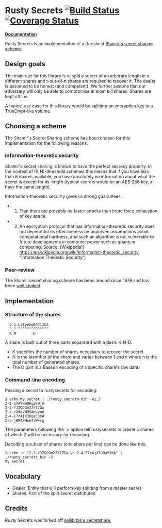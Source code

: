 # Rusty Secrets [![Build Status](https://travis-ci.org/freedomofpress/RustySecrets.svg?branch=master)](https://travis-ci.org/freedomofpress/RustySecrets) [![Coverage Status](https://coveralls.io/repos/github/freedomofpress/RustySecrets/badge.svg?branch=master)](https://coveralls.io/github/freedomofpress/RustySecrets?branch=master)

[**Documentation**](http://freedomofpress.github.io/RustySecrets/rusty_secrets/index.html)

Rusty Secrets is an implementation of a threshold [Shamir's secret sharing scheme](https://en.wikipedia.org/wiki/Shamir%27s_Secret_Sharing).

## Design goals

The main use for this library is to split a secret of an arbitrary length in n different shares and t-out-of-n shares are required to recover it. The dealer is assumed to be honest (and competent). We further assume that our adversary will only be able to compromise at most k-1 shares. Shares are kept offline.

A typical use case for this library would be splitting an encryption key to a TrueCrypt-like volume.

## Choosing a scheme

The Shamir's Secret Sharing scheme has been chosen for this implementation for the following reasons.

### Information-theoretic security

Shamir's secret sharing is known to have the perfect secrecy property.
In the context of (K,N)-threshold schemes this means that if you have
less than K shares available, you have absolutely no information about
what the secret is except for its length (typical secrets would be an AES-256 key, all have the same length).

Information-theoretic security gives us strong guarantees:

- 1) That there are provably no faster attacks than brute force exhaustion of key space.
- 2) An encryption protocol that has information-theoretic security does not depend for its effectiveness on unproven assumptions about computational hardness, and such an algorithm is not vulnerable to future developments in computer power such as quantum computing. Source: [Wikipedia]( https://en.wikipedia.org/wiki/Information-theoretic_security “Information Theoretic Security”)


### Peer-review

The Shamir secret sharing scheme has been around since 1979 and has been [well studied](https://scholar.google.ch/scholar?cites=12714240754634232446&as_sdt=2005&sciodt=0,5&hl=en).

## Implementation

### Structure of the shares

```
  2-1-LiTyeXwEP71IUA
  ^ ^ ^^^^^^^^^^^^^^
  K N        D        
```

A share is built out of three parts separated with a dash: K-N-D.

- K specifies the number of shares necessary to recover the secret.
- N is the identifier of the share and varies between 1 and n where n is the total number of generated shares.
- The D part is a Base64 encoding of a specific share's raw data.

### Command-line encoding

Passing a secret to rustysecrets for encoding:

```
$ echo My secret | ./rusty_secrets_bin -e2,5
2-1-1YAYwmOHqZ69jA
2-2-YJZQDGm22Y77Gw
2-3-+G9ovW9SAnUynQ
2-4-F7rAjX3UOa53KA
2-5-j0P4PHsw4lW+rg
```

The parameters following the `-e` option tell rustysecrets to create 5 shares of which 2 will be necessary for decoding.

Decoding a subset of shares (one share per line) can be done like this:

```
$ echo -e "2-2-YJZQDGm22Y77Gw \n 2-4-F7rAjX3UOa53KA" | ./rusty_secrets_bin -d
My secret
```

## Vocabulary

- Dealer: Entity that will perform key splitting from a master secret
- Shares: Part of the split secret distributed

## Credits

Rusty Secrets was forked off [sellibitze's secretshare.](https://github.com/sellibitze/secretshare)
